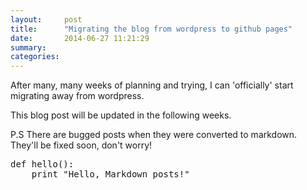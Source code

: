 ```yaml
---
layout:     post
title:      "Migrating the blog from wordpress to github pages"
date:       2014-06-27 11:21:29
summary:
categories:
---
```


<p>After many, many weeks of planning and trying, I can 'officially' start migrating away from wordpress.</p>
<p>This blog post will be updated in the following weeks.</p>
<p>P.S There are bugged posts when they were converted to markdown. They'll be fixed soon, don't worry!</p>
<div class="highlight"><pre><span class="k">def</span> <span class="nf">hello</span><span class="p">():</span>
    <span class="k">print</span> <span class="s">&quot;Hello, Markdown posts!&quot;</span>
</pre>
